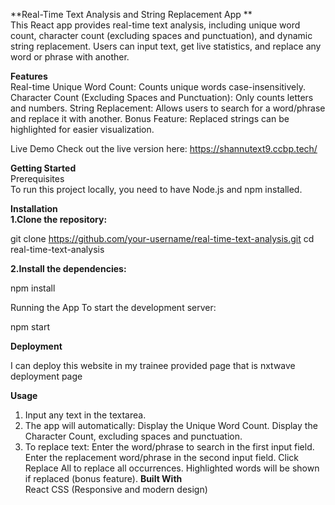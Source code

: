 **Real-Time Text Analysis and String Replacement App
**    
This React app provides real-time text analysis, including unique word count, character count (excluding spaces and punctuation), and dynamic string replacement. Users can input text, get live statistics, and replace any word or phrase with another.

**Features**   
	Real-time Unique Word Count: Counts unique words case-insensitively.
	Character Count (Excluding Spaces and Punctuation): Only counts letters and numbers.
	String Replacement: Allows users to search for a word/phrase and replace it with another.
	Bonus Feature: Replaced strings can be highlighted for easier visualization.

Live Demo
Check out the live version here: https://shannutext9.ccbp.tech/

**Getting Started**        
Prerequisites    
To run this project locally, you need to have Node.js and npm installed.

**Installation     
1.Clone the repository:**

git clone https://github.com/your-username/real-time-text-analysis.git
cd real-time-text-analysis

**2.Install the dependencies:**       

npm install

Running the App
To start the development server:

npm start

**Deployment**

I can deploy this website in my trainee provided page that is nxtwave deployment page 

**Usage**     
1. Input any text in the textarea.
2. The app will automatically:
		Display the Unique Word Count.
		Display the Character Count, excluding spaces and punctuation.
3. To replace text:
		Enter the word/phrase to search in the first input field.
		Enter the replacement word/phrase in the second input field.
		Click Replace All to replace all occurrences.
		Highlighted words will be shown if replaced (bonus feature).
**Built With**     
React
CSS (Responsive and modern design)

